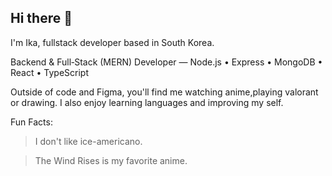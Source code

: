 ## Hi there 👋

 I'm Ika, fullstack developer based in South Korea.


Backend & Full‑Stack (MERN) Developer — Node.js • Express • MongoDB • React • TypeScript

Outside of code and Figma, you'll find me watching anime,playing valorant  or drawing. I also enjoy learning languages and improving my self.

Fun Facts:
> I don't like ice-americano.

> The Wind Rises is my favorite anime.
